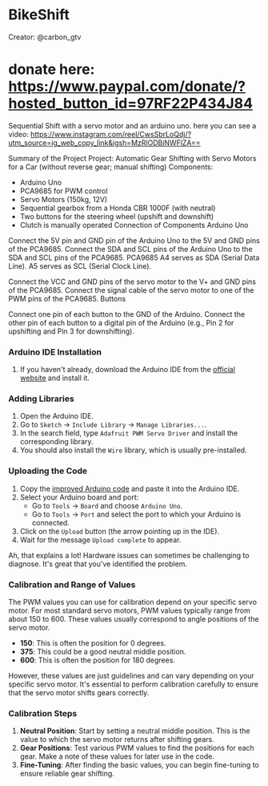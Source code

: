 # BikeShift

Creator: @carbon_gtv
# donate here: https://www.paypal.com/donate/?hosted_button_id=97RF22P434J84
Sequential Shift with a servo motor and an arduino uno.
here you can see a video:
https://www.instagram.com/reel/CwsSbrLoQdj/?utm_source=ig_web_copy_link&igsh=MzRlODBiNWFlZA==



Summary of the Project
Project: Automatic Gear Shifting with Servo Motors for a Car (without reverse gear; manual shifting)
Components:

- Arduino Uno
- PCA9685 for PWM control
- Servo Motors (150kg, 12V)
- Sequential gearbox from a Honda CBR 1000F (with neutral)
- Two buttons for the steering wheel (upshift and downshift)
- Clutch is manually operated
Connection of Components
Arduino Uno

Connect the 5V pin and GND pin of the Arduino Uno to the 5V and GND pins of the PCA9685.
Connect the SDA and SCL pins of the Arduino Uno to the SDA and SCL pins of the PCA9685.
PCA9685
A4 serves as SDA (Serial Data Line).
A5 serves as SCL (Serial Clock Line).

Connect the VCC and GND pins of the servo motor to the V+ and GND pins of the PCA9685.
Connect the signal cable of the servo motor to one of the PWM pins of the PCA9685.
Buttons

Connect one pin of each button to the GND of the Arduino.
Connect the other pin of each button to a digital pin of the Arduino (e.g., Pin 2 for upshifting and Pin 3 for downshifting).





### Arduino IDE Installation
1. If you haven't already, download the Arduino IDE from the [official website](https://www.arduino.cc/en/software) and install it.

### Adding Libraries
1. Open the Arduino IDE.
2. Go to `Sketch` -> `Include Library` -> `Manage Libraries...`.
3. In the search field, type `Adafruit PWM Servo Driver` and install the corresponding library.
4. You should also install the `Wire` library, which is usually pre-installed.

### Uploading the Code
1. Copy the [improved Arduino code](https://cpad.io/s/17d8f1be) and paste it into the Arduino IDE.
2. Select your Arduino board and port:
    - Go to `Tools` -> `Board` and choose `Arduino Uno`.
    - Go to `Tools` -> `Port` and select the port to which your Arduino is connected.
3. Click on the `Upload` button (the arrow pointing up in the IDE).
4. Wait for the message `Upload complete` to appear.


Ah, that explains a lot! Hardware issues can sometimes be challenging to diagnose. It's great that you've identified the problem.

### Calibration and Range of Values
The PWM values you can use for calibration depend on your specific servo motor. For most standard servo motors, PWM values typically range from about 150 to 600. These values usually correspond to angle positions of the servo motor.

- **150**: This is often the position for 0 degrees.
- **375**: This could be a good neutral middle position.
- **600**: This is often the position for 180 degrees.

However, these values are just guidelines and can vary depending on your specific servo motor. It's essential to perform calibration carefully to ensure that the servo motor shifts gears correctly.

### Calibration Steps
1. **Neutral Position**: Start by setting a neutral middle position. This is the value to which the servo motor returns after shifting gears.
2. **Gear Positions**: Test various PWM values to find the positions for each gear. Make a note of these values for later use in the code.
3. **Fine-Tuning**: After finding the basic values, you can begin fine-tuning to ensure reliable gear shifting.
